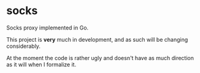 socks
=====

Socks proxy implemented in Go.

This project is __very__ much in development, and as such will be changing considerably.

At the moment the code is rather ugly and doesn't have as much direction as it will when
I formalize it.
